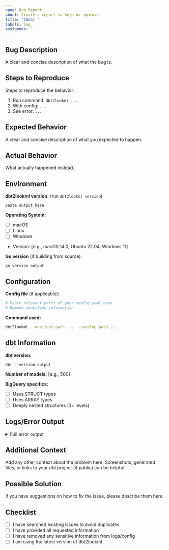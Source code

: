```yaml
---
name: Bug Report
about: Create a report to help us improve
title: '[BUG] '
labels: bug
assignees: ''
---
```


## Bug Description

A clear and concise description of what the bug is.

## Steps to Reproduce

Steps to reproduce the behavior:

1. Run command: `dbt2lookml ...`
2. With config: `...`
3. See error: `...`

## Expected Behavior

A clear and concise description of what you expected to happen.

## Actual Behavior

What actually happened instead.

## Environment

**dbt2lookml version:** (run `dbt2lookml version`)
```
paste output here
```

**Operating System:**
- [ ] macOS
- [ ] Linux
- [ ] Windows
- Version: [e.g., macOS 14.0, Ubuntu 22.04, Windows 11]

**Go version** (if building from source):
```
go version output
```

## Configuration

**Config file** (if applicable):
```yaml
# Paste relevant parts of your config.yaml here
# Remove sensitive information
```

**Command used:**
```bash
dbt2lookml --manifest-path ... --catalog-path ...
```

## dbt Information

**dbt version:**
```
dbt --version output
```

**Number of models:** [e.g., 500]

**BigQuery specifics:**
- [ ] Uses STRUCT types
- [ ] Uses ARRAY types
- [ ] Deeply nested structures (3+ levels)

## Logs/Error Output

<details>
<summary>Full error output</summary>

```
Paste full error output here
```

</details>

## Additional Context

Add any other context about the problem here. Screenshots, generated files, or links to your dbt project (if public) can be helpful.

## Possible Solution

If you have suggestions on how to fix the issue, please describe them here.

## Checklist

- [ ] I have searched existing issues to avoid duplicates
- [ ] I have provided all requested information
- [ ] I have removed any sensitive information from logs/config
- [ ] I am using the latest version of dbt2lookml
